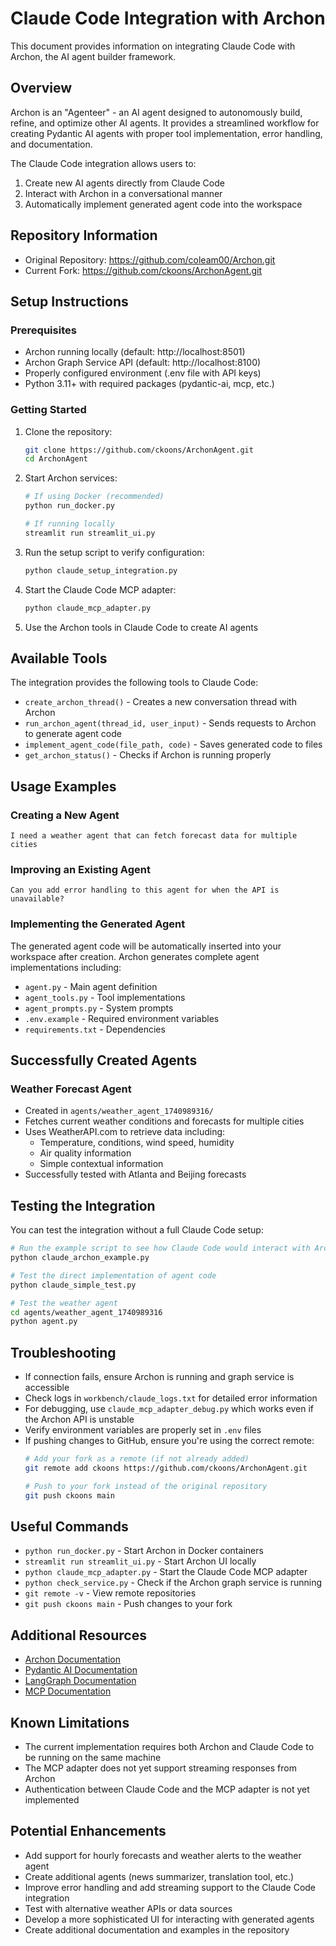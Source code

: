 # Claude Code Integration with Archon

This document provides information on integrating Claude Code with Archon, the AI agent builder framework.

## Overview

Archon is an "Agenteer" - an AI agent designed to autonomously build, refine, and optimize other AI agents. It provides a streamlined workflow for creating Pydantic AI agents with proper tool implementation, error handling, and documentation.

The Claude Code integration allows users to:
1. Create new AI agents directly from Claude Code
2. Interact with Archon in a conversational manner
3. Automatically implement generated agent code into the workspace

## Repository Information

- Original Repository: https://github.com/coleam00/Archon.git
- Current Fork: https://github.com/ckoons/ArchonAgent.git

## Setup Instructions

### Prerequisites
- Archon running locally (default: http://localhost:8501)
- Archon Graph Service API (default: http://localhost:8100)
- Properly configured environment (.env file with API keys)
- Python 3.11+ with required packages (pydantic-ai, mcp, etc.)

### Getting Started

1. Clone the repository:
   ```bash
   git clone https://github.com/ckoons/ArchonAgent.git
   cd ArchonAgent
   ```

2. Start Archon services:
   ```bash
   # If using Docker (recommended)
   python run_docker.py
   
   # If running locally
   streamlit run streamlit_ui.py
   ```

3. Run the setup script to verify configuration:
   ```bash
   python claude_setup_integration.py
   ```

4. Start the Claude Code MCP adapter:
   ```bash
   python claude_mcp_adapter.py
   ```

5. Use the Archon tools in Claude Code to create AI agents

## Available Tools

The integration provides the following tools to Claude Code:

- `create_archon_thread()` - Creates a new conversation thread with Archon
- `run_archon_agent(thread_id, user_input)` - Sends requests to Archon to generate agent code
- `implement_agent_code(file_path, code)` - Saves generated code to files
- `get_archon_status()` - Checks if Archon is running properly

## Usage Examples

### Creating a New Agent

```
I need a weather agent that can fetch forecast data for multiple cities
```

### Improving an Existing Agent

```
Can you add error handling to this agent for when the API is unavailable?
```

### Implementing the Generated Agent

The generated agent code will be automatically inserted into your workspace after creation. Archon generates complete agent implementations including:

- `agent.py` - Main agent definition
- `agent_tools.py` - Tool implementations
- `agent_prompts.py` - System prompts
- `.env.example` - Required environment variables
- `requirements.txt` - Dependencies

## Successfully Created Agents

### Weather Forecast Agent
- Created in `agents/weather_agent_1740989316/`
- Fetches current weather conditions and forecasts for multiple cities
- Uses WeatherAPI.com to retrieve data including:
  - Temperature, conditions, wind speed, humidity
  - Air quality information
  - Simple contextual information
- Successfully tested with Atlanta and Beijing forecasts

## Testing the Integration

You can test the integration without a full Claude Code setup:

```bash
# Run the example script to see how Claude Code would interact with Archon
python claude_archon_example.py

# Test the direct implementation of agent code
python claude_simple_test.py

# Test the weather agent
cd agents/weather_agent_1740989316
python agent.py
```

## Troubleshooting

- If connection fails, ensure Archon is running and graph service is accessible
- Check logs in `workbench/claude_logs.txt` for detailed error information
- For debugging, use `claude_mcp_adapter_debug.py` which works even if the Archon API is unstable
- Verify environment variables are properly set in `.env` files
- If pushing changes to GitHub, ensure you're using the correct remote:
  ```bash
  # Add your fork as a remote (if not already added)
  git remote add ckoons https://github.com/ckoons/ArchonAgent.git
  
  # Push to your fork instead of the original repository
  git push ckoons main
  ```

## Useful Commands

- `python run_docker.py` - Start Archon in Docker containers
- `streamlit run streamlit_ui.py` - Start Archon UI locally
- `python claude_mcp_adapter.py` - Start the Claude Code MCP adapter
- `python check_service.py` - Check if the Archon graph service is running
- `git remote -v` - View remote repositories
- `git push ckoons main` - Push changes to your fork

## Additional Resources

- [Archon Documentation](iterations/v4-streamlit-ui-overhaul/README.md)
- [Pydantic AI Documentation](https://docs.pydantic.ai)
- [LangGraph Documentation](https://python.langchain.com/docs/langgraph)
- [MCP Documentation](https://anthropic.github.io/anthropic-tools/mcp/server/)

## Known Limitations

- The current implementation requires both Archon and Claude Code to be running on the same machine
- The MCP adapter does not yet support streaming responses from Archon
- Authentication between Claude Code and the MCP adapter is not yet implemented

## Potential Enhancements

- Add support for hourly forecasts and weather alerts to the weather agent
- Create additional agents (news summarizer, translation tool, etc.)
- Improve error handling and add streaming support to the Claude Code integration
- Test with alternative weather APIs or data sources
- Develop a more sophisticated UI for interacting with generated agents
- Create additional documentation and examples in the repository